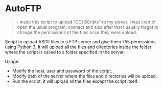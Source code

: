 AutoFTP
==============

>I made this script to upload "CGI SCripts" to my server. I was tired of open the usual program, connect and also after that I usually forgot to change the permissions of the files once they were upload.

Script to upload ASCII files to a FTP server and give them 755 permissions using Python 3.
It will upload all the files and directories inside the folder where the script is called to a folder specified in the server.

Usage:

- Modify the host, user and password of the script.
- Modify path of the server where the files and directories will be upload.
- Run the script, it will upload all the files except the script itself.